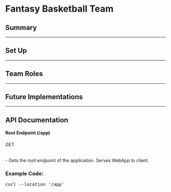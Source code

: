 <!DOCTYPE html>
<html lang="en">
<body>
    <h1>Fantasy Basketball Team</h1>
    <h2>Summary</h2>
    <hr>
    <h2>Set Up</h2>
    <hr>
    <h2>Team Roles</h2>
    <hr>
    <h2>Future Implementations</h2>
    <hr>
    <h2>API Documentation</h2>
    <h4>Root Endpoint (/app)</h4>
    <h6>GET</h6>
    <p>- Gets the root endpoint of the application. Serves WebApp to client.</p>
    <h3>Example Code:</h3>
    <pre>
curl --location '/app'
    </pre>
</body>
</html>
